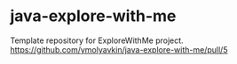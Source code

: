 # java-explore-with-me
Template repository for ExploreWithMe project.
https://github.com/ymolyavkin/java-explore-with-me/pull/5